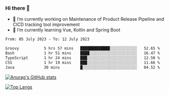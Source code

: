 ### Hi there 👋

- 🔭 I’m currently working on Maintenance of Product Release Pipeline and CICD tracking tool improvement
- 🌱 I’m currently learning Vue, Kotlin and Spring Boot

<!--START_SECTION:waka-->

```txt
From: 05 July 2023 - To: 12 July 2023

Groovy           5 hrs 57 mins   █████████████░░░░░░░░░░░░   52.65 %
Bash             1 hr 51 mins    ████░░░░░░░░░░░░░░░░░░░░░   16.47 %
TypeScript       1 hr 24 mins    ███░░░░░░░░░░░░░░░░░░░░░░   12.50 %
CSS              1 hr 19 mins    ███░░░░░░░░░░░░░░░░░░░░░░   11.66 %
Java             30 mins         █░░░░░░░░░░░░░░░░░░░░░░░░   04.52 %
```

<!--END_SECTION:waka-->

[![Anurag's GitHub stats](https://github-readme-stats.vercel.app/api?username=yunhao981&show_icons=true&theme=solarized-dark)](https://github.com/anuraghazra/github-readme-stats)

[![Top Langs](https://github-readme-stats.vercel.app/api/top-langs/?username=yunhao981&theme=solarized-dark&layout=compact)](https://github.com/anuraghazra/github-readme-stats)

<!--
**yunhao981/yunhao981** is a ✨ _special_ ✨ repository because its `README.md` (this file) appears on your GitHub profile.

Here are some ideas to get you started:

- 🔭 I’m currently working on Maintenance of Release Pipeline and CICD tracking tool improvement
- 🌱 I’m currently learning Vue, Kotlin and Spring Boot
- 👯 I’m looking to collaborate on ...
- 🤔 I’m looking for help with ...
- 💬 Ask me about ...
- 📫 How to reach me: ...
- 😄 Pronouns: ...
- ⚡ Fun fact: ...
-->


